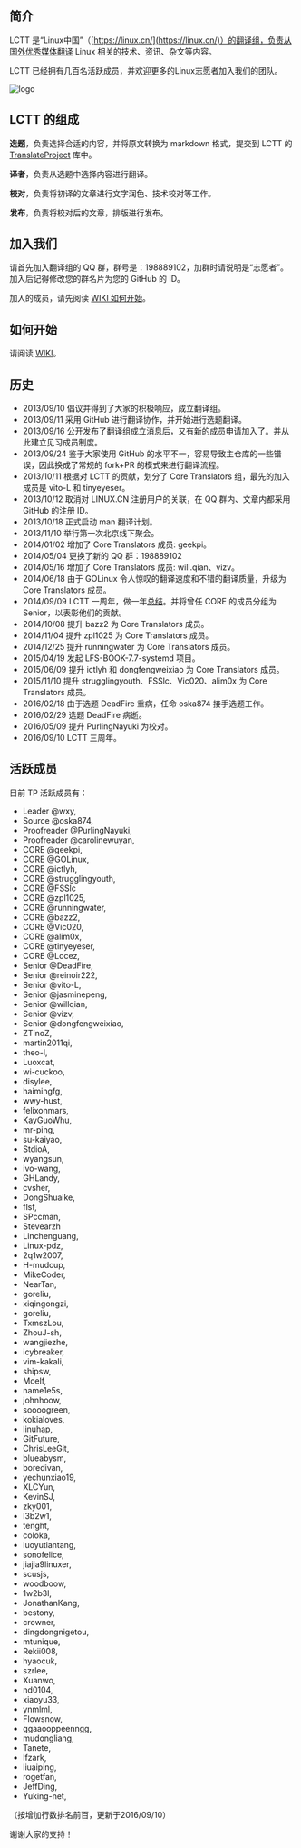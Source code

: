 简介
-------------------------------

LCTT 是“Linux中国”（[https://linux.cn/](https://linux.cn/)）的翻译组，负责从国外优秀媒体翻译 Linux 相关的技术、资讯、杂文等内容。

LCTT 已经拥有几百名活跃成员，并欢迎更多的Linux志愿者加入我们的团队。

![logo](https://linux.cn/static/image/common/lctt_logo.png)

LCTT 的组成
-------------------------------

**选题**，负责选择合适的内容，并将原文转换为 markdown 格式，提交到 LCTT 的 [TranslateProject](https://github.com/LCTT/TranslateProject) 库中。

**译者**，负责从选题中选择内容进行翻译。

**校对**，负责将初译的文章进行文字润色、技术校对等工作。

**发布**，负责将校对后的文章，排版进行发布。

加入我们
-------------------------------

请首先加入翻译组的 QQ 群，群号是：198889102，加群时请说明是“志愿者”。加入后记得修改您的群名片为您的 GitHub 的 ID。

加入的成员，请先阅读 [WIKI 如何开始](https://github.com/LCTT/TranslateProject/wiki/01-如何开始)。

如何开始
-------------------------------

请阅读 [WIKI](https://github.com/LCTT/TranslateProject/wiki)。

历史
-------------------------------

* 2013/09/10 倡议并得到了大家的积极响应，成立翻译组。
* 2013/09/11 采用 GitHub 进行翻译协作，并开始进行选题翻译。
* 2013/09/16 公开发布了翻译组成立消息后，又有新的成员申请加入了。并从此建立见习成员制度。
* 2013/09/24 鉴于大家使用 GitHub 的水平不一，容易导致主仓库的一些错误，因此换成了常规的 fork+PR 的模式来进行翻译流程。
* 2013/10/11 根据对 LCTT 的贡献，划分了 Core Translators 组，最先的加入成员是 vito-L 和 tinyeyeser。
* 2013/10/12 取消对 LINUX.CN 注册用户的关联，在 QQ 群内、文章内都采用 GitHub 的注册 ID。
* 2013/10/18 正式启动 man 翻译计划。
* 2013/11/10 举行第一次北京线下聚会。
* 2014/01/02 增加了 Core Translators 成员: geekpi。
* 2014/05/04 更换了新的 QQ 群：198889102
* 2014/05/16 增加了 Core Translators 成员: will.qian、vizv。
* 2014/06/18 由于 GOLinux 令人惊叹的翻译速度和不错的翻译质量，升级为 Core Translators 成员。
* 2014/09/09 LCTT 一周年，做一年[总结](http://linux.cn/article-3784-1.html)。并将曾任 CORE 的成员分组为 Senior，以表彰他们的贡献。
* 2014/10/08 提升 bazz2 为 Core Translators 成员。
* 2014/11/04 提升 zpl1025 为 Core Translators 成员。
* 2014/12/25 提升 runningwater 为 Core Translators 成员。
* 2015/04/19 发起 LFS-BOOK-7.7-systemd 项目。
* 2015/06/09 提升 ictlyh 和 dongfengweixiao 为 Core Translators 成员。
* 2015/11/10 提升 strugglingyouth、FSSlc、Vic020、alim0x 为 Core Translators 成员。
* 2016/02/18 由于选题 DeadFire 重病，任命 oska874 接手选题工作。
* 2016/02/29 选题 DeadFire 病逝。
* 2016/05/09 提升 PurlingNayuki 为校对。
* 2016/09/10 LCTT 三周年。

活跃成员
-------------------------------

目前 TP 活跃成员有：
- Leader @wxy,
- Source @oska874,
- Proofreader @PurlingNayuki,
- Proofreader @carolinewuyan,
- CORE @geekpi,
- CORE @GOLinux,
- CORE @ictlyh,
- CORE @strugglingyouth,
- CORE @FSSlc
- CORE @zpl1025,
- CORE @runningwater,
- CORE @bazz2,
- CORE @Vic020,
- CORE @alim0x,
- CORE @tinyeyeser,
- CORE @Locez,
- Senior @DeadFire,
- Senior @reinoir222,
- Senior @vito-L,
- Senior @jasminepeng,
- Senior @willqian,
- Senior @vizv,
- Senior @dongfengweixiao,
- ZTinoZ,
- martin2011qi,
- theo-l,
- Luoxcat,
- wi-cuckoo,
- disylee,
- haimingfg,
- wwy-hust,
- felixonmars,
- KayGuoWhu,
- mr-ping,
- su-kaiyao,
- StdioA,
- wyangsun,
- ivo-wang,
- GHLandy,
- cvsher,
- DongShuaike,
- flsf,
- SPccman,
- Stevearzh
- Linchenguang,
- Linux-pdz,
- 2q1w2007,
- H-mudcup,
- MikeCoder,
- NearTan,
- goreliu,
- xiqingongzi,
- goreliu,
- TxmszLou,
- ZhouJ-sh,
- wangjiezhe,
- icybreaker,
- vim-kakali,
- shipsw,
- Moelf,
- name1e5s,
- johnhoow,
- soooogreen,
- kokialoves,
- linuhap,
- GitFuture,
- ChrisLeeGit,
- blueabysm,
- boredivan,
- yechunxiao19,
- XLCYun,
- KevinSJ,
- zky001,
- l3b2w1,
- tenght,
- coloka,
- luoyutiantang,
- sonofelice,
- jiajia9linuxer,
- scusjs,
- woodboow,
- 1w2b3l,
- JonathanKang,
- bestony,
- crowner,
- dingdongnigetou,
- mtunique,
- Rekii008,
- hyaocuk,
- szrlee,
- Xuanwo,
- nd0104,
- xiaoyu33,
- ynmlml,
- Flowsnow,
- ggaaooppeenngg,
- mudongliang,
- Tanete,
- lfzark,
- liuaiping,
- rogetfan,
- JeffDing,
- Yuking-net,

（按增加行数排名前百，更新于2016/09/10）

谢谢大家的支持！

